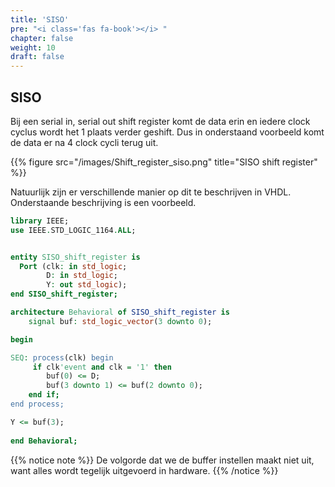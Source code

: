 ```yaml
---
title: 'SISO'
pre: "<i class='fas fa-book'></i> "
chapter: false
weight: 10
draft: false
---
```


## SISO

Bij een serial in, serial out shift register komt de data erin en iedere clock cyclus wordt het 1 plaats verder geshift. Dus in onderstaand voorbeeld komt de data er na 4 clock cycli terug uit.

{{% figure src="/images/Shift_register_siso.png" title="SISO shift register"  %}}

Natuurlijk zijn er verschillende manier op dit te beschrijven in VHDL. Onderstaande beschrijving is een voorbeeld.
```vhdl
library IEEE;
use IEEE.STD_LOGIC_1164.ALL;


entity SISO_shift_register is
  Port (clk: in std_logic;
        D: in std_logic;
        Y: out std_logic);
end SISO_shift_register;

architecture Behavioral of SISO_shift_register is
    signal buf: std_logic_vector(3 downto 0);

begin

SEQ: process(clk) begin
     if clk'event and clk = '1' then
        buf(0) <= D;
        buf(3 downto 1) <= buf(2 downto 0);         
    end if;    
end process;

Y <= buf(3);
    
end Behavioral;
```

{{% notice note %}}
De volgorde dat we de buffer instellen maakt niet uit, want alles wordt tegelijk uitgevoerd in hardware.
{{% /notice %}}